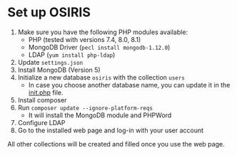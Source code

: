 
# Set up OSIRIS

1. Make sure you have the following PHP modules available:
   - PHP (tested with versions 7.4, 8.0, 8.1)
   - MongoDB Driver (`pecl install mongodb-1.12.0`)
   - LDAP (`yum install php-ldap`)
2. Update `settings.json`
3. Install MongoDB (Version 5)
4. Initialize a new database `osiris` with the collection `users`
   - In case you choose another database name, you can update it in the [init.php](php/init.php) file.
5. Install composer 
6. Run `composer update --ignore-platform-reqs`
   - It will install the MongoDB module and PHPWord
7. Configure LDAP 
8. Go to the installed web page and log-in with your user account

All other collections will be created and filled once you use the web page.


